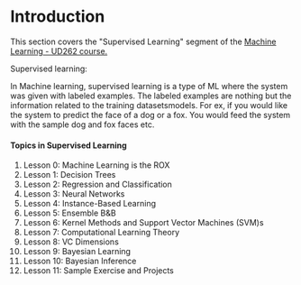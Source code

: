 # Introduction

This section covers the "Supervised Learning" segment of the [Machine Learning - UD262 course.](https://www.udacity.com/course/machine-learning--ud262)

Supervised learning:

In Machine learning, supervised learning is a type of ML where the system was given with labeled examples. The labeled examples are nothing but the information related to the training datasetsmodels. For ex, if you would like the system to predict the face of a dog or a fox. You would feed the system with the sample dog and fox faces etc. 


#### Topics in Supervised Learning

1. Lesson 0: Machine Learning is the ROX
2. Lesson 1: Decision Trees
3. Lesson 2: Regression and Classification
4. Lesson 3: Neural Networks
5. Lesson 4: Instance-Based Learning
6. Lesson 5: Ensemble B&B
7. Lesson 6: Kernel Methods and Support Vector Machines \(SVM\)s
8. Lesson 7: Computational Learning Theory
9. Lesson 8: VC Dimensions
10. Lesson 9: Bayesian Learning
11. Lesson 10: Bayesian Inference
12. Lesson 11: Sample Exercise and Projects 
